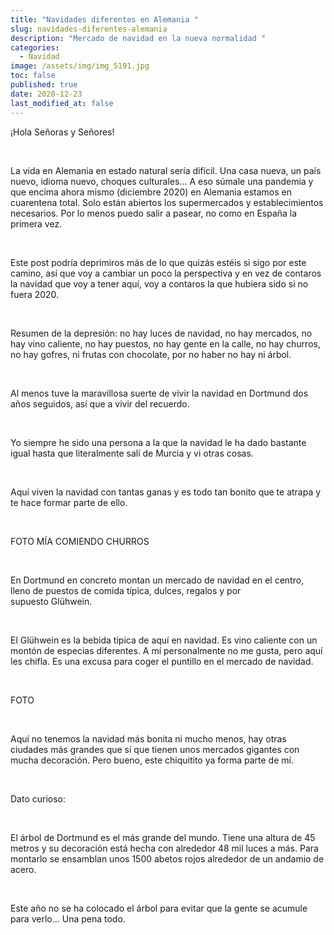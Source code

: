 ```yaml
---
title: "Navidades diferentes en Alemania "
slug: navidades-diferentes-alemania
description: "Mercado de navidad en la nueva normalidad "
categories:
  - Navidad
image: /assets/img/img_5191.jpg
toc: false
published: true
date: 2020-12-23
last_modified_at: false
---
```

¡Hola Señoras y Señores! 

 

La vida en Alemania en estado natural sería difícil. Una casa nueva, un país nuevo, idioma nuevo, choques culturales… A eso súmale una pandemia y que encima ahora mismo (diciembre 2020) en Alemania estamos en cuarentena total. Solo están abiertos los supermercados y establecimientos necesarios. Por lo menos puedo salir a pasear, no como en España la primera vez.

 

Este post podría deprimiros más de lo que quizás estéis si sigo por este camino, así que voy a cambiar un poco la perspectiva y en vez de contaros la navidad que voy a tener aquí, voy a contaros la que hubiera sido si no fuera 2020. 

 

Resumen de la depresión: no hay luces de navidad, no hay mercados, no hay vino caliente, no hay puestos, no hay gente en la calle, no hay churros, no hay gofres, ni frutas con chocolate, por no haber no hay ni árbol. 

 

Al menos tuve la maravillosa suerte de vivir la navidad en Dortmund dos años seguidos, así que a vivir del recuerdo. 

 

Yo siempre he sido una persona a la que la navidad le ha dado bastante igual hasta que literalmente salí de Murcia y vi otras cosas. 

 

Aquí viven la navidad con tantas ganas y es todo tan bonito que te atrapa y te hace formar parte de ello. 

 

FOTO MÍA COMIENDO CHURROS 

 

En Dortmund en concreto montan un mercado de navidad en el centro, lleno de puestos de comida típica, dulces, regalos y por supuesto Glühwein. 

 

El Glühwein es la bebida típica de aquí en navidad. Es vino caliente con un montón de especias diferentes. A mí personalmente no me gusta, pero aquí les chifla. Es una excusa para coger el puntillo en el mercado de navidad. 

 

FOTO 

 

Aquí no tenemos la navidad más bonita ni mucho menos, hay otras ciudades más grandes que sí que tienen unos mercados gigantes con mucha decoración. Pero bueno, este chiquitito ya forma parte de mí. 

 

Dato curioso: 

 

El árbol de Dortmund es el más grande del mundo. Tiene una altura de 45 metros y su decoración está hecha con alrededor 48 mil luces a más. Para montarlo se ensamblan unos 1500 abetos rojos alrededor de un andamio de acero.

 

Este año no se ha colocado el árbol para evitar que la gente se acumule para verlo… Una pena todo.